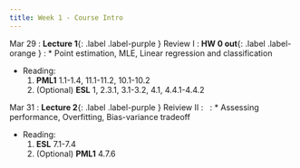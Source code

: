 ```yaml
---
title: Week 1 - Course Intro
---
```


Mar 29
: **Lecture 1**{: .label .label-purple } Review I 
  : **HW 0 out**{: .label .label-orange }
: * Point estimation, MLE, Linear regression and classification
  * Reading:
      1. **PML1** 1.1-1.4, 11.1-11.2, 10.1-10.2
      1. (Optional) **ESL** 1, 2.3.1, 3.1-3.2, 4.1, 4.4.1-4.4.2

Mar 31
: **Lecture 2**{: .label .label-purple } Reiview II
  : &nbsp;
: * Assessing performance, Overfitting, Bias-variance tradeoff
  * Reading:
      1. **ESL** 7.1-7.4
      1. (Optional) **PML1** 4.7.6